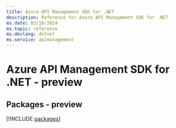 ```yaml
---
title: Azure API Management SDK for .NET
description: Reference for Azure API Management SDK for .NET
ms.date: 03/18/2024
ms.topic: reference
ms.devlang: dotnet
ms.service: apimanagement
---
```

# Azure API Management SDK for .NET - preview
## Packages - preview
[!INCLUDE [packages](api-management-index.md)]